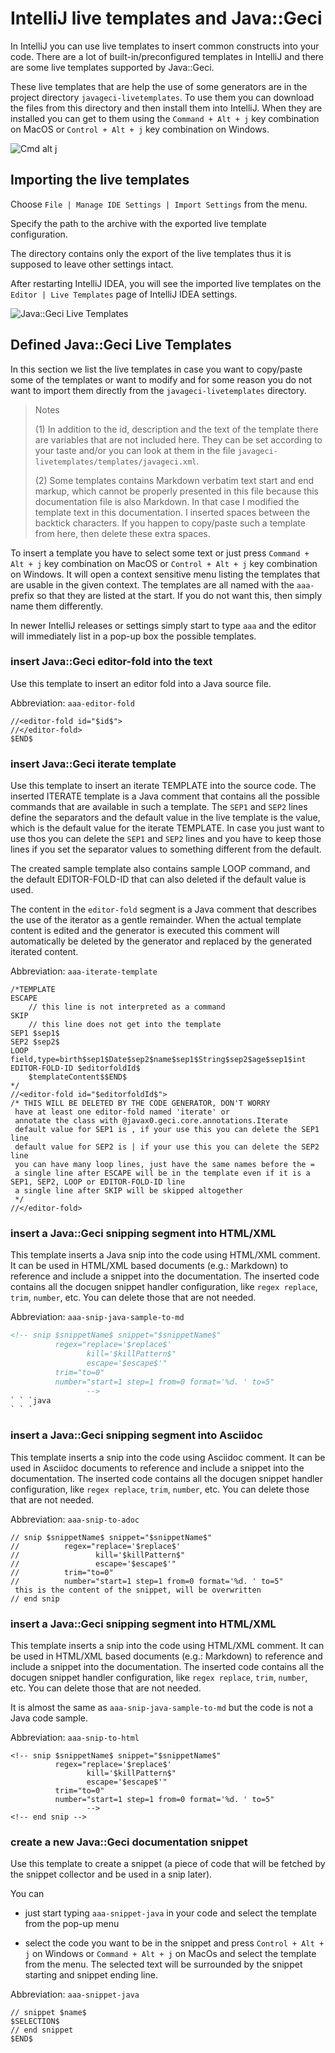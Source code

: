 # IntelliJ live templates and Java::Geci

In IntelliJ you can use live templates to insert common constructs into your code.
There are a lot of built-in/preconfigured templates in IntelliJ and there are some live templates supported by Java::Geci.

These live templates that are help the use of some generators are in the project directory `javageci-livetemplates`.
To use them you can download the files from this directory and then install them into IntelliJ.
When they are installed you can get to them using the `Command + Alt + j` key combination on MacOS or `Control + Alt + j` key combination on Windows.

![Cmd alt j](images/cmd-alt-j.svg)

## Importing the live templates

Choose `File | Manage IDE Settings | Import Settings` from the menu.

Specify the path to the archive with the exported live template configuration.

The directory contains only the export of the live templates thus it is supposed to leave other settings intact.

After restarting IntelliJ IDEA, you will see the imported live templates on the `Editor | Live Templates` page of IntelliJ IDEA settings.

![Java::Geci Live Templates](images/live-templates-1.png)

## Defined Java::Geci Live Templates

In this section we list the live templates in case you want to copy/paste some of the templates or want to modify and for some reason you do not want to import them directly from the `javageci-livetemplates` directory.

> Notes 
>
> (1) In addition to the id, description and the text of the template there are variables that are not included here.
> They can be set according to your taste and/or you can look at them in the file `javageci-livetemplates/templates/javageci.xml`.
>
> (2) Some templates contains Markdown verbatim text start and end markup, which cannot be properly presented in this file because this documentation file is also Markdown.
> In that case I modified the template text in this documentation.
> I inserted spaces between the backtick characters.
> If you happen to copy/paste such a template from here, then delete these extra spaces.

To insert a template you have to select some text or just press `Command + Alt + j` key combination on MacOS or `Control + Alt + j` key combination on Windows.
It will open a context sensitive menu listing the templates that are usable in the given context.
The templates are all named with the `aaa-` prefix so that they are listed at the start.
If you do not want this, then simply name them differently.

In newer IntelliJ releases or settings simply start to type `aaa` and the editor will immediately list in a pop-up box the possible templates.

### insert Java::Geci editor-fold into the text

Use this template to insert an editor fold into a Java source file.

Abbreviation: `aaa-editor-fold`

```
//<editor-fold id="$id$">
//</editor-fold>
$END$
```

### insert Java::Geci iterate template

Use this template to insert an iterate TEMPLATE into the source code.
The inserted ITERATE template is a Java comment that contains all the possible commands that are available in such a template.
The `SEP1` and `SEP2` lines define the separators and the default value in the live template is the value, which is the default value for the iterate TEMPLATE.
In case you just want to use thos you can delete the `SEP1` and `SEP2` lines and you have to keep those lines if you set the separator values to something different from the default.

The created sample template also contains sample LOOP command, and the default EDITOR-FOLD-ID that can also deleted if the default value is used.

The content in the `editor-fold` segment is a Java comment that describes the use of the iterator as a gentle remainder.
When the actual template content is edited and the generator is executed this comment will automatically be deleted by the generator and replaced by the generated iterated content.

Abbreviation: `aaa-iterate-template`

```
/*TEMPLATE
ESCAPE
    // this line is not interpreted as a command
SKIP
    // this line does not get into the template
SEP1 $sep1$
SEP2 $sep2$
LOOP field,type=birth$sep1$Date$sep2$name$sep1$String$sep2$age$sep1$int
EDITOR-FOLD-ID $editorfoldId$
    $templateContent$$END$
*/
//<editor-fold id="$editorfoldId$">
/* THIS WILL BE DELETED BY THE CODE GENERATOR, DON'T WORRY
 have at least one editor-fold named 'iterate' or
 annotate the class with @javax0.geci.core.annotations.Iterate
 default value for SEP1 is , if your use this you can delete the SEP1 line
 default value for SEP2 is | if your use this you can delete the SEP2 line
 you can have many loop lines, just have the same names before the =
 a single line after ESCAPE will be in the template even if it is a SEP1, SEP2, LOOP or EDITOR-FOLD-ID line
 a single line after SKIP will be skipped altogether
 */
//</editor-fold>
```

### insert a Java::Geci snipping segment into HTML/XML

This template inserts a Java snip into the code using HTML/XML comment.
It can be used in HTML/XML based documents (e.g.: Markdown) to reference and include a snippet into the documentation.
The inserted code contains all the docugen snippet handler configuration, like `regex replace`, `trim`, `number`, etc.
You can delete those that are not needed.

Abbreviation: `aaa-snip-java-sample-to-md`

```xml
<!-- snip $snippetName$ snippet="$snippetName$" 
          regex="replace='$replace$'
                 kill='$killPattern$"
                 escape='$escape$'"
          trim="to=0"
          number="start=1 step=1 from=0 format='%d. ' to=5"
                 -->
` ` `java
` ` `
```


### insert a Java::Geci snipping segment into Asciidoc

This template inserts a snip into the code using Asciidoc comment.
It can be used in Asciidoc documents to reference and include a snippet into the documentation.
The inserted code contains all the docugen snippet handler configuration, like `regex replace`, `trim`, `number`, etc.
You can delete those that are not needed.

Abbreviation: `aaa-snip-to-adoc`

```
// snip $snippetName$ snippet="$snippetName$"
//          regex="replace='$replace$'
//                 kill='$killPattern$"
//                 escape='$escape$'"
//          trim="to=0"
//          number="start=1 step=1 from=0 format='%d. ' to=5"
 this is the content of the snippet, will be overwritten
// end snip
```

### insert a Java::Geci snipping segment into HTML/XML

This template inserts a snip into the code using HTML/XML comment.
It can be used in HTML/XML based documents (e.g.: Markdown) to reference and include a snippet into the documentation.
The inserted code contains all the docugen snippet handler configuration, like `regex replace`, `trim`, `number`, etc.
You can delete those that are not needed.

It is almost the same as `aaa-snip-java-sample-to-md` but the code is not a Java code sample.

Abbreviation: `aaa-snip-to-html`

```
<!-- snip $snippetName$ snippet="$snippetName$" 
          regex="replace='$replace$'
                 kill='$killPattern$"
                 escape='$escape$'"
          trim="to=0"
          number="start=1 step=1 from=0 format='%d. ' to=5"
                 -->
<!-- end snip -->
```

### create a new Java::Geci documentation snippet

Use this template to create a snippet (a piece of code that will be fetched by the snippet collector and be used in a snip later).

You can

* just start typing `aaa-snippet-java` in your code and select the template from the pop-up menu

* select the code you want to be in the snippet and press `Control + Alt + j` on Windows or `Command + Alt + j` on MacOs and select the template from the menu.
  The selected text will be surrounded by the snippet starting and snippet ending line. 

Abbreviation: `aaa-snippet-java`

```
// snippet $name$
$SELECTION$
// end snippet
$END$
```